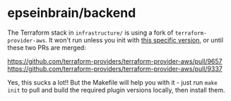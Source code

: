 # epseinbrain/backend

The Terraform stack in `infrastructure/` is using a fork of `terraform-provider-aws`. It won't run unless you init with [this specific version](https://github.com/bjacobel/terraform-provider-aws/tree/combo-9657-9337), or until these two PRs are merged:

https://github.com/terraform-providers/terraform-provider-aws/pull/9657
https://github.com/terraform-providers/terraform-provider-aws/pull/9337

Yes, this sucks a lot!! But the Makefile will help you with it - just run `make init` to pull and build the required plugin versions locally, then install them.
